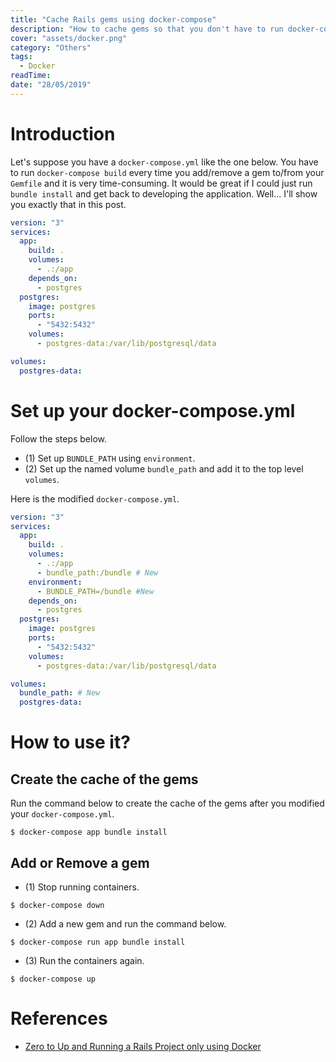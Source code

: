 ```yaml
---
title: "Cache Rails gems using docker-compose"
description: "How to cache gems so that you don't have to run docker-compose build over and over again"
cover: "assets/docker.png"
category: "Others"
tags:
  - Docker
readTime:
date: "28/05/2019"
---
```

# Introduction
Let's suppose you have a `docker-compose.yml` like the one below.
You have to run `docker-compose build` every time you add/remove a gem to/from your `Gemfile` and it is very time-consuming.
It would be great if I could just run `bundle install` and get back to developing the application.
Well... I'll show you exactly that in this post.


```yml
version: "3"
services:
  app:
    build: .
    volumes:
      - .:/app
    depends_on:
      - postgres
  postgres:
    image: postgres
    ports:
      - "5432:5432"
    volumes:
      - postgres-data:/var/lib/postgresql/data

volumes:
  postgres-data:
```

# Set up your docker-compose.yml
Follow the steps below.

- (1) Set up `BUNDLE_PATH` using `environment`.
- (2) Set up the named volume `bundle_path` and add it to the top level `volumes`.

Here is the modified `docker-compose.yml`.

```yml
version: "3"
services:
  app:
    build: .
    volumes:
      - .:/app
      - bundle_path:/bundle # New
    environment:
      - BUNDLE_PATH=/bundle #New
    depends_on:
      - postgres
  postgres:
    image: postgres
    ports:
      - "5432:5432"
    volumes:
      - postgres-data:/var/lib/postgresql/data

volumes:
  bundle_path: # New
  postgres-data:
```

# How to use it?
## Create the cache of the gems

Run the command below to create the cache of the gems after you modified your `docker-compose.yml`.

```
$ docker-compose app bundle install
```

## Add or Remove a gem

- (1) Stop running containers.

```
$ docker-compose down
```

- (2) Add a new gem and run the command below.

```
$ docker-compose run app bundle install
```

- (3) Run the containers again.

```
$ docker-compose up
```

# References
- [Zero to Up and Running a Rails Project only using Docker](https://blog.codeminer42.com/zero-to-up-and-running-a-rails-project-only-using-docker-20467e15f1be)
